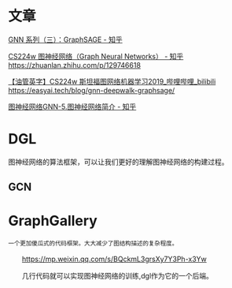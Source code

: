 # 文章
[GNN 系列（三）：GraphSAGE - 知乎](https://zhuanlan.zhihu.com/p/77317842)

[CS224w 图神经网络（Graph Neural Networks） - 知乎](https://zhuanlan.zhihu.com/p/113862170)
https://zhuanlan.zhihu.com/p/129746618

[【油管英字】CS224w 斯坦福图网络机器学习2019_哔哩哔哩_bilibili](https://www.bilibili.com/video/av90106649/)
https://easyai.tech/blog/gnn-deepwalk-graphsage/

[图神经网络GNN-5.图神经网络简介 - 知乎](https://zhuanlan.zhihu.com/p/432794891)

# DGL 
图神经网络的算法框架，可以让我们更好的理解图神经网络的构建过程。


## GCN

# GraphGallery
    一个更加傻瓜式的代码框架。大大减少了图结构描述的复杂程度。

　　https://mp.weixin.qq.com/s/BQckmL3grsXy7Y3Ph-x3Yw

　　几行代码就可以实现图神经网络的训练,dgl作为它的一个后端。







